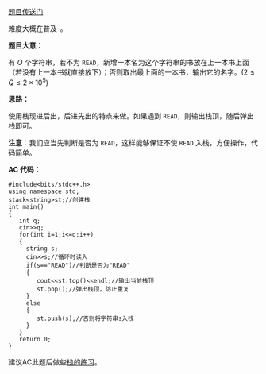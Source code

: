 [题目传送门](https://www.luogu.com.cn/problem/AT_joi2022_yo2_a)

难度大概在普及-。

**题目大意：**

有 $Q$ 个字符串，若不为 $\texttt{READ}$，新增一本名为这个字符串的书放在上一本书上面（若没有上一本书就直接放下）；否则取出最上面的一本书，输出它的名字。$(2\leq Q\leq 2\times10^5)$

**思路：**

使用栈现进后出，后进先出的特点来做。如果遇到 $\texttt{READ}$，则输出栈顶，随后弹出栈即可。

**注意**：我们应当先判断是否为 $\texttt{READ}$，这样能够保证不使 $\texttt{READ}$ 入栈，方便操作，代码简单。

**AC 代码：**

```
#include<bits/stdc++.h>
using namespace std;
stack<string>st;//创建栈
int main()
{
   int q;
   cin>>q;
   for(int i=1;i<=q;i++)
   {
     string s;
     cin>>s;//循环时读入
     if(s=="READ")//判断是否为"READ"
     {
        cout<<st.top()<<endl;//输出当前栈顶
        st.pop();//弹出栈顶，防止重复
     }
     else
     {
        st.push(s);//否则将字符串s入栈
     }
   }
   return 0;
}
```



建议AC此题后做些[栈的练习](https://www.luogu.com.cn/problem/list?tag=287&page=1)。
